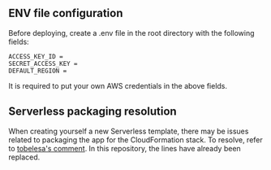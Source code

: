 ## ENV file configuration
Before deploying, create a .env file in the root directory with the following fields:
```
ACCESS_KEY_ID = 
SECRET_ACCESS_KEY = 
DEFAULT_REGION = 
```
It is required to put your own AWS credentials in the above fields.

## Serverless packaging resolution
When creating yourself a new Serverless template, there may be issues related to packaging the app for the CloudFormation stack. To resolve, refer to [tobelesa's comment](https://forum.serverless.com/t/emfile-too-many-open-files-error-while-ci-cd-deploy/14245/9). In this repository, the lines have already been replaced.
